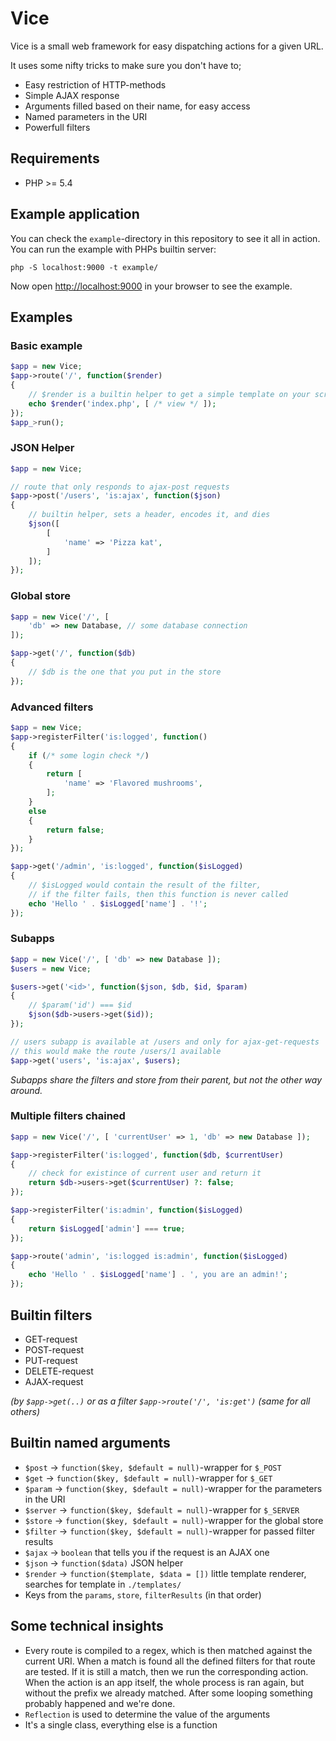 # Vice

Vice is a small web framework for easy dispatching actions for a given URL.

It uses some nifty tricks to make sure you don't have to;
* Easy restriction of HTTP-methods
* Simple AJAX response
* Arguments filled based on their name, for easy access
* Named parameters in the URI
* Powerfull filters

## Requirements
* PHP >= 5.4

## Example application
You can check the `example`-directory in this repository to see it all in action. You can run the example with PHPs builtin server:

	php -S localhost:9000 -t example/

Now open [http://localhost:9000](http://localhost:9000) in your browser to see the example.

## Examples

### Basic example
```php
$app = new Vice;
$app->route('/', function($render)
{
    // $render is a builtin helper to get a simple template on your screen
    echo $render('index.php', [ /* view */ ]);
});
$app_>run();
```

### JSON Helper
```php
$app = new Vice;

// route that only responds to ajax-post requests
$app->post('/users', 'is:ajax', function($json)
{
    // builtin helper, sets a header, encodes it, and dies
    $json([
        [
            'name' => 'Pizza kat',
        ]
    ]);
});
```

### Global store
```php
$app = new Vice('/', [
    'db' => new Database, // some database connection
]);

$app->get('/', function($db)
{
    // $db is the one that you put in the store
});
```

### Advanced filters
```php
$app = new Vice;
$app->registerFilter('is:logged', function()
{
    if (/* some login check */)
    {
        return [
            'name' => 'Flavored mushrooms',
        ];
    }
    else
    {
        return false;
    }
});

$app->get('/admin', 'is:logged', function($isLogged)
{
    // $isLogged would contain the result of the filter,
	// if the filter fails, then this function is never called
	echo 'Hello ' . $isLogged['name'] . '!';
});
```

### Subapps
```php
$app = new Vice('/', [ 'db' => new Database ]);
$users = new Vice;

$users->get('<id>', function($json, $db, $id, $param)
{
    // $param('id') === $id
    $json($db->users->get($id));
});

// users subapp is available at /users and only for ajax-get-requests
// this would make the route /users/1 available
$app->get('users', 'is:ajax', $users);
```
_Subapps share the filters and store from their parent, but not the other way around._

### Multiple filters chained
```php
$app = new Vice('/', [ 'currentUser' => 1, 'db' => new Database ]);

$app->registerFilter('is:logged', function($db, $currentUser)
{
    // check for existince of current user and return it
    return $db->users->get($currentUser) ?: false;
});

$app->registerFilter('is:admin', function($isLogged)
{
    return $isLogged['admin'] === true;
});

$app->route('admin', 'is:logged is:admin', function($isLogged)
{
    echo 'Hello ' . $isLogged['name'] . ', you are an admin!';
});
```

## Builtin filters
* GET-request
* POST-request
* PUT-request
* DELETE-request
* AJAX-request

_(by `$app->get(..)` or as a filter `$app->route('/', 'is:get')` (same for all others)_

## Builtin named arguments
* `$post` -> `function($key, $default = null)`-wrapper for `$_POST`
* `$get` -> `function($key, $default = null)`-wrapper for `$_GET`
* `$param` -> `function($key, $default = null)`-wrapper for the parameters in the URI
* `$server` -> `function($key, $default = null)`-wrapper for `$_SERVER`
* `$store` -> `function($key, $default = null)`-wrapper for the global store
* `$filter` -> `function($key, $default = null)`-wrapper for passed filter results
* `$ajax` -> `boolean` that tells you if the request is an AJAX one
* `$json` -> `function($data)` JSON helper
* `$render` -> `function($template, $data = [])` little template renderer, searches for template in `./templates/`
* Keys from the `params`, `store`, `filterResults` (in that order)

## Some technical insights
* Every route is compiled to a regex, which is then matched against the current URI. When a match is found all the defined filters for that route are tested. If it is still a match, then we run the corresponding action. When the action is an app itself, the whole process is ran again, but without the prefix we already matched. After some looping something probably happened and we're done.
* `Reflection` is used to determine the value of the arguments
* It's a single class, everything else is a function
